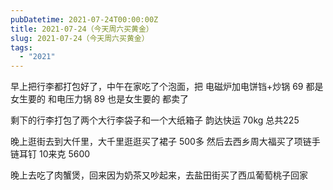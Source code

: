 ```yaml
---
pubDatetime: 2021-07-24T00:00:00Z
title: 2021-07-24（今天周六买黄金）
slug: 2021-07-24（今天周六买黄金）
tags:
  - "2021"
---
```


早上把行李都打包好了，中午在家吃了个泡面，把
电磁炉加电饼铛+炒锅 69 都是女生要的
和电压力锅 89 也是女生要的 都卖了

剩下的行李打包了两个大行李袋子和一个大纸箱子
韵达快运 70kg 总共225

晚上逛街去到大仟里，大千里逛逛买了裙子 500多
然后去西乡周大福买了项链手链耳钉 10来克 5600

晚上去吃了肉蟹煲，回来因为奶茶又吵起来，去盐田街买了西瓜葡萄桃子回家
